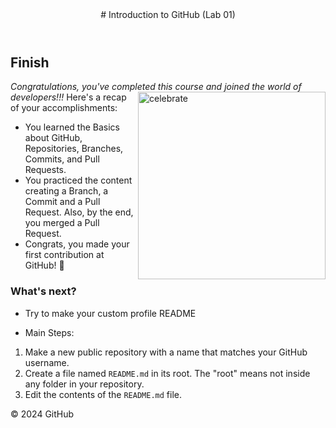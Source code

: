 <header>
# Introduction to GitHub (Lab 01)
</header>

## Finish
_Congratulations, you've completed this course and joined the world of developers!!!_
<img src=https://octodex.github.com/images/collabocats.jpg alt=celebrate width=300 align=right>
Here's a recap of your accomplishments:
- You learned the Basics about GitHub, Repositories, Branches, Commits, and Pull Requests.
- You practiced the content creating a Branch, a Commit and a Pull Request. Also, by the end, you merged a Pull Request.
- Congrats, you made your first contribution at GitHub! :tada:

### What's next?
- Try to make your custom profile README

- Main Steps:
1. Make a new public repository with a name that matches your GitHub username.
2. Create a file named `README.md` in its root. The "root" means not inside any folder in your repository.
3. Edit the contents of the `README.md` file.

<footer>
&copy; 2024 GitHub
</footer>
